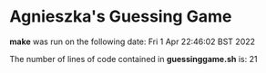 # Agnieszka's Guessing Game

**make** was run on the following date:
Fri  1 Apr 22:46:02 BST 2022

The number of lines of code contained in **guessinggame.sh** is:
21

